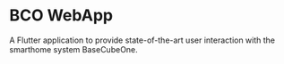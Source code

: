 # BCO WebApp
A Flutter application to provide state-of-the-art user interaction with the smarthome system BaseCubeOne.